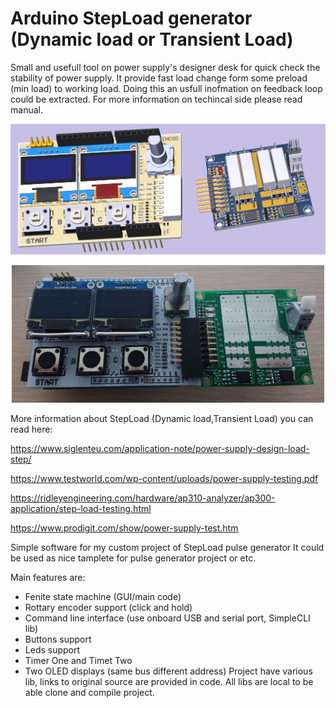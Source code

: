 # Arduino StepLoad generator (Dynamic load or Transient Load)
Small and usefull tool on power supply's designer desk for quick check the stability of power supply. 
It provide fast load change form some preload (min load) to working load. 
Doing this an usfull inofmation on feedback loop could be extracted.
For more information on techincal side please read manual. 

<p align="center">
  <img src="https://github.com/ami3go/StepLoad-Arduino-UNO/blob/push/Pictures/model.png" width="1000" title="hover text">
</p>

<p align="center">
  <img src="https://github.com/ami3go/StepLoad-Arduino-UNO/blob/push/Pictures/DSC_2054.JPG" width="500" title="hover text">
</p>





More information about StepLoad (Dynamic load,Transient Load) you can read here:

https://www.siglenteu.com/application-note/power-supply-design-load-step/

https://www.testworld.com/wp-content/uploads/power-supply-testing.pdf

https://ridleyengineering.com/hardware/ap310-analyzer/ap300-application/step-load-testing.html

https://www.prodigit.com/show/power-supply-test.htm

Simple software for my custom project of StepLoad pulse generator
It could be used as nice tamplete for pulse generator project or etc. 


Main features are: 
- Fenite state machine (GUI/main code)
- Rottary encoder support (click and hold) 
- Command line interface (use onboard USB and serial port, SimpleCLI lib)
- Buttons support 
- Leds support 
- Timer One and Timet Two
- Two OLED displays (same bus different address) 
Project have various lib, links to original source are provided in code. 
All libs are local to be able clone and compile project. 




